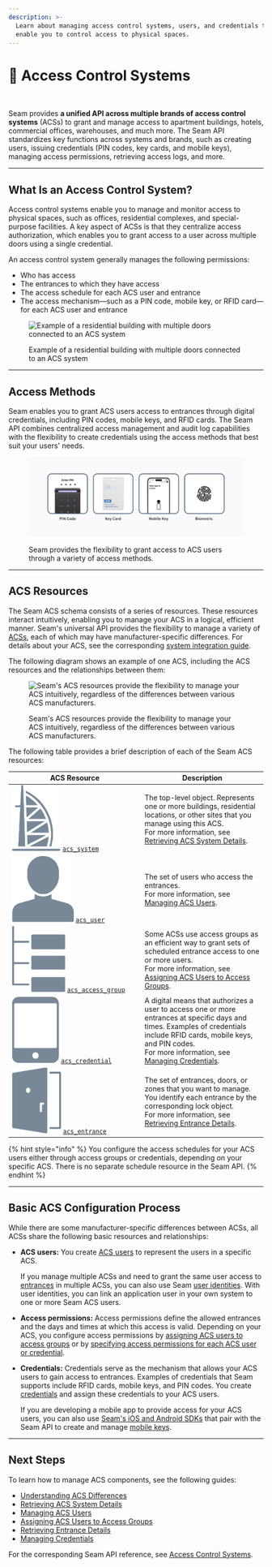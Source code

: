 ```yaml
---
description: >-
  Learn about managing access control systems, users, and credentials that
  enable you to control access to physical spaces.
---
```


# 🏢 Access Control Systems

<figure><img src="../../.gitbook/assets/acs-cover.png" alt=""><figcaption></figcaption></figure>

Seam provides **a unified API across multiple brands of access control systems** (ACSs) to grant and manage access to apartment buildings, hotels, commercial offices, warehouses, and much more. The Seam API standardizes key functions across systems and brands, such as creating users, issuing credentials (PIN codes, key cards, and mobile keys), managing access permissions, retrieving access logs, and more.&#x20;

***

## What Is an Access Control System?

Access control systems enable you to manage and monitor access to physical spaces, such as offices, residential complexes, and special-purpose facilities. A key aspect of ACSs is that they centralize access authorization, which enables you to grant access to a user across multiple doors using a single credential.

An access control system generally manages the following permissions:

* Who has access
* The entrances to which they have access
* The access schedule for each ACS user and entrance
* The access mechanism—such as a PIN code, mobile key, or RFID card—for each ACS user and entrance

<figure><img src="../../.gitbook/assets/building-acs-example.png" alt="Example of a residential building with multiple doors connected to an ACS system"><figcaption><p>Example of a residential building with multiple doors connected to an ACS system</p></figcaption></figure>

***

## Access Methods

Seam enables you to grant ACS users access to entrances through digital credentials, including PIN codes, mobile keys, and RFID cards. The Seam API combines centralized access management and audit log capabilities with the flexibility to create credentials using the access methods that best suit your users' needs.

<figure><img src="../../.gitbook/assets/acs-credential-types.png" alt="Seam provides the flexibility to grant access to ACS users through a variety of access methods."><figcaption><p>Seam provides the flexibility to grant access to ACS users through a variety of access methods.</p></figcaption></figure>

***

## ACS Resources

The Seam ACS schema consists of a series of resources. These resources interact intuitively, enabling you to manage your ACS in a logical, efficient manner. Seam's universal API provides the flexibility to manage a variety of [ACSs](../../capability-guides/access-systems/understanding-access-control-system-differences.md), each of which may have manufacturer-specific differences. For details about your ACS, see the corresponding [system integration guide](../../device-and-system-integration-guides/overview.md#access-control-systems).

The following diagram shows an example of one ACS, including the ACS resources and the relationships between them:

<figure><img src="../../.gitbook/assets/acs-arch-access-group-based.png" alt="Seam&#x27;s ACS resources provide the flexibility to manage your ACS intuitively, regardless of the differences between various ACS manufacturers."><figcaption><p>Seam's ACS resources provide the flexibility to manage your ACS intuitively, regardless of the differences between various ACS manufacturers.</p></figcaption></figure>

The following table provides a brief description of each of the Seam ACS resources:

<table><thead><tr><th width="248">ACS Resource</th><th>Description</th></tr></thead><tbody><tr><td><picture><source srcset="../../.gitbook/assets/acs-system_dark.png" media="(prefers-color-scheme: dark)"><img src="../../.gitbook/assets/acs-system_light.png" alt="" data-size="line"></picture> <a href="../../api/acs/systems/"><code>acs_system</code></a></td><td>The top-level object. Represents one or more buildings, residential locations, or other sites that you manage using this ACS.<br>For more information, see <a href="../../capability-guides/access-systems/retrieving-acs-system-details.md">Retrieving ACS System Details</a>.</td></tr><tr><td><picture><source srcset="../../.gitbook/assets/acs-user_dark.png" media="(prefers-color-scheme: dark)"><img src="../../.gitbook/assets/acs-user_light.png" alt="" data-size="line"></picture> <a href="../../api-clients/acs/users/"><code>acs_user</code></a></td><td>The set of users who access the entrances.<br>For more information, see <a href="user-management.md">Managing ACS Users</a>.</td></tr><tr><td><picture><source srcset="../../.gitbook/assets/acs-access-group_dark.png" media="(prefers-color-scheme: dark)"><img src="../../.gitbook/assets/acs-access-group_light.png" alt="" data-size="line"></picture> <a href="../../api-clients/acs/access-groups/"><code>acs_access_group</code></a></td><td>Some ACSs use access groups as an efficient way to grant sets of scheduled entrance access to one or more users.<br>For more information, see <a href="assigning-users-to-access-groups.md">Assigning ACS Users to Access Groups</a>.</td></tr><tr><td><picture><source srcset="../../.gitbook/assets/acs-credential_dark.png" media="(prefers-color-scheme: dark)"><img src="../../.gitbook/assets/acs-credential_light.png" alt="" data-size="line"></picture> <a href="../../api-clients/acs/credentials/"><code>acs_credential</code></a></td><td>A digital means that authorizes a user to access one or more entrances at specific days and times. Examples of credentials include RFID cards, mobile keys, and PIN codes.<br>For more information, see <a href="../../capability-guides/access-systems/managing-credentials.md">Managing Credentials</a>.</td></tr><tr><td><picture><source srcset="../../.gitbook/assets/acs-entrance_dark.png" media="(prefers-color-scheme: dark)"><img src="../../.gitbook/assets/acs-entrance_light.png" alt="" data-size="line"></picture> <a href="../../api-clients/acs/entrances/"><code>acs_entrance</code></a></td><td>The set of entrances, doors, or zones that you want to manage. You identify each entrance by the corresponding lock object.<br>For more information, see <a href="../../capability-guides/access-systems/retrieving-entrance-details.md">Retrieving Entrance Details</a>.</td></tr></tbody></table>

{% hint style="info" %}
You configure the access schedules for your ACS users either through access groups or credentials, depending on your specific ACS. There is no separate schedule resource in the Seam API.
{% endhint %}

***

## Basic ACS Configuration Process

While there are some manufacturer-specific differences between ACSs, all ACSs share the following basic resources and relationships:

*   **ACS users:** You create [ACS users](user-management.md) to represent the users in a specific ACS.

    If you manage multiple ACSs and need to grant the same user access to [entrances](../../capability-guides/access-systems/retrieving-entrance-details.md) in multiple ACSs, you can also use Seam [user identities](../../api-clients/user_identities/). With user identities, you can link an application user in your own system to one or more Seam ACS users.
* **Access permissions:** Access permissions define the allowed entrances and the days and times at which this access is valid. Depending on your ACS, you configure access permissions by [assigning ACS users to access groups](../../capability-guides/access-systems/understanding-access-control-system-differences.md#access-group-based-access-control-systems) or by [specifying access permissions for each ACS user or credential](../../capability-guides/access-systems/understanding-access-control-system-differences.md#credential-based-access-control-systems).
*   **Credentials:** Credentials serve as the mechanism that allows your ACS users to gain access to entrances. Examples of credentials that Seam supports include RFID cards, mobile keys, and PIN codes. You create [credentials](../../capability-guides/access-systems/managing-credentials.md) and assign these credentials to your ACS users.

    If you are developing a mobile app to provide access for your ACS users, you can  also use [Seam's iOS and Android SDKs](../../developer-tools/mobile-sdks/) that pair with the Seam API to create and manage [mobile keys](../mobile-access-in-development/).

***

## **Next Steps**

To learn how to manage ACS components, see the following guides:

* [Understanding ACS Differences](../../capability-guides/access-systems/understanding-access-control-system-differences.md)
* [Retrieving ACS System Details](../../capability-guides/access-systems/retrieving-acs-system-details.md)
* [Managing ACS Users](user-management.md)
* [Assigning ACS Users to Access Groups](assigning-users-to-access-groups.md)
* [Retrieving Entrance Details](../../capability-guides/access-systems/retrieving-entrance-details.md)
* [Managing Credentials](../../capability-guides/access-systems/managing-credentials.md)

For the corresponding Seam API reference, see [Access Control Systems](../../api-clients/acs/).
